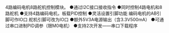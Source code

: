 4路编码电机8路舵机控制模块。
●通过I2C接口接收指令
●同时控制4路电机和8路舵机
●支持4路编码电机，板载PID控制
●灵活设置引脚功能
    编码电机的AB引脚可作IO口
    舵机引脚可改为IO口
●额外5V3A电源输出（含3.3V500mA）
●可通过串口进制PID调参（限M0电机）
●支持2次开发——串口下载程序
